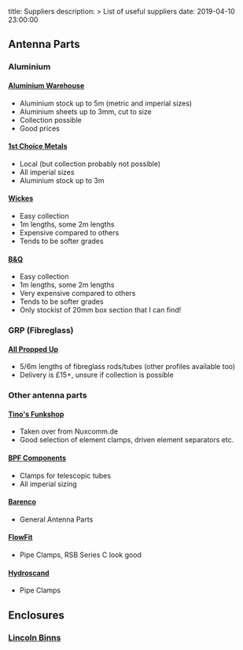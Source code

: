 title: Suppliers
description: >
    List of useful suppliers
date: 2019-04-10 23:00:00


## Antenna Parts

### Aluminium

#### [Aluminium Warehouse](https://www.aluminiumwarehouse.co.uk/)
* Aluminium stock up to 5m (metric and imperial sizes)
* Aluminium sheets up to 3mm, cut to size
* Collection possible
* Good prices

#### [1st Choice Metals](https://www.1stchoicemetals.co.uk/)
* Local (but collection probably not possible)
* All imperial sizes
* Aluminium stock up to 3m

#### [Wickes](https://www.wickes.co.uk/)
* Easy collection
* 1m lengths, some 2m lengths
* Expensive compared to others
* Tends to be softer grades

#### [B&Q](https://www.diy.com/)
* Easy collection
* 1m lengths, some 2m lengths
* Very expensive compared to others
* Tends to be softer grades
* Only stockist of 20mm box section that I can find!

### GRP (Fibreglass)

#### [All Propped Up](http://www.allproppedup.co.uk/)
* 5/6m lengths of fibreglass rods/tubes (other profiles available too)
* Delivery is £15+, unsure if collection is possible

### Other antenna parts

#### [Tino's Funkshop](https://www.tinos-funkshop.de/)
* Taken over from Nuxcomm.de
* Good selection of element clamps, driven element separators etc.

#### [BPF Components](https://www.bpfonline.co.uk/search.asp?catid=3126)
* Clamps for telescopic tubes
* All imperial sizing

#### [Barenco](https://www.barenco.co.uk/)
* General Antenna Parts

#### [FlowFit](https://www.flowfitonline.com/)
* Pipe Clamps, RSB Series C look good

#### [Hydroscand](https://www.hydroscand.co.uk/welcome-to-hydropedia/pipe-clamps/5390-6x)
* Pipe Clamps

## Enclosures

### [Lincoln Binns](https://www.lincolnbinns.com/en/)
